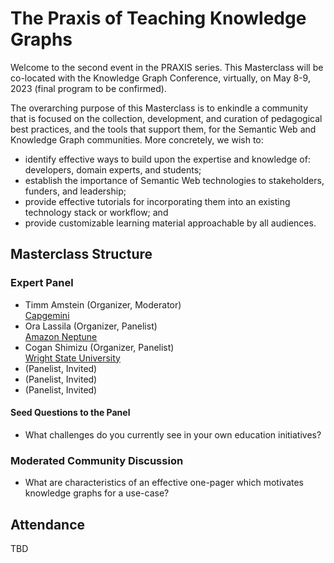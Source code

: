 # The Praxis of Teaching Knowledge Graphs
Welcome to the second event in the PRAXIS series. This Masterclass will be co-located with the Knowledge Graph Conference, virtually, on May 8-9, 2023 (final program to be confirmed).

The overarching purpose of this Masterclass is to enkindle a community that is focused on the collection, development, and curation of pedagogical best practices, and the tools that support them, for the Semantic Web and Knowledge Graph communities. More concretely, we wish to:

* identify effective ways to build upon the expertise and knowledge of: developers, domain experts, and students;
* establish the importance of Semantic Web technologies to stakeholders, funders, and leadership;
* provide effective tutorials for incorporating them into an existing technology stack or workflow; and 
* provide customizable learning material approachable by all audiences.

## Masterclass Structure 

### Expert Panel
* Timm Amstein (Organizer, Moderator)<br />
[Capgemini](https://www.capgemini.com/us-en/)
* Ora Lassila  (Organizer, Panelist)<br />
[Amazon Neptune](https://aws.amazon.com/neptune/)
* Cogan Shimizu (Organizer, Panelist)<br />
[Wright State University](https://wright.edu/)
* (Panelist, Invited)<br />
* (Panelist, Invited)<br />
* (Panelist, Invited)<br />

#### Seed Questions to the Panel
* What challenges do you currently see in your own education initiatives?

### Moderated Community Discussion
* What are characteristics of an effective one-pager which motivates knowledge graphs for a use-case?

## Attendance
TBD